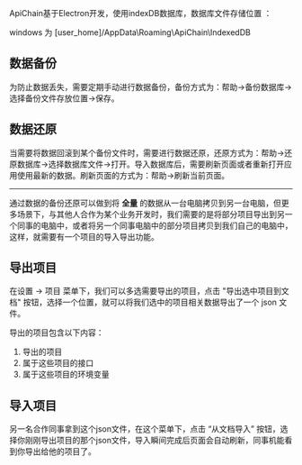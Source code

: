 ApiChain基于Electron开发，使用indexDB数据库，数据库文件存储位置 ：

windows 为 [user_home]/AppData\Roaming\ApiChain\IndexedDB

## 数据备份

为防止数据丢失，需要定期手动进行数据备份，备份方式为：帮助->备份数据库->选择备份文件存放位置->保存。

## 数据还原

当需要将数据回滚到某个备份文件时，需要进行数据还原，还原方式为：帮助->还原数据库->选择数据库文件->打开。导入数据库后，需要刷新页面或者重新打开应用使用最新的数据。刷新页面的方式为：帮助->刷新当前页面。

_____
通过数据的备份还原可以做到将 **全量** 的数据从一台电脑拷贝到另一台电脑，但更多场景下，与其他人合作为某个业务开发时，我们需要的是将部分项目导出到另一个同事的电脑中，或者将另一个同事电脑中的部分项目拷贝到我们自己的电脑中，这样，就需要有一个项目的导入导出功能。

## 导出项目

在设置 -> 项目 菜单下，我们可以多选需要导出的项目，点击 "导出选中项目到文档" 按钮，选择一个位置，就可以将我们选中的项目相关数据导出了一个 json 文件。

导出的项目包含以下内容：
1. 导出的项目
2. 属于这些项目的接口
3. 属于这些项目的环境变量

## 导入项目

另一名合作同事拿到这个json文件，在这个菜单下，点击 “从文档导入” 按钮，选择你刚刚导出项目的那个json文件，导入瞬间完成后页面会自动刷新，同事机能看到你导出给他的项目了。

